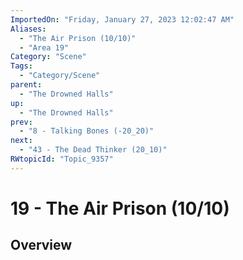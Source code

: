 ```yaml
---
ImportedOn: "Friday, January 27, 2023 12:02:47 AM"
Aliases:
  - "The Air Prison (10/10)"
  - "Area 19"
Category: "Scene"
Tags:
  - "Category/Scene"
parent:
  - "The Drowned Halls"
up:
  - "The Drowned Halls"
prev:
  - "8 - Talking Bones (-20_20)"
next:
  - "43 - The Dead Thinker (20_10)"
RWtopicId: "Topic_9357"
---
```

# 19 - The Air Prison (10/10)
## Overview
